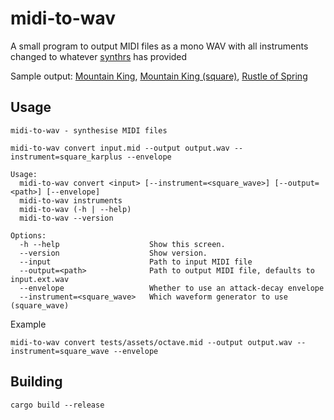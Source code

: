 # midi-to-wav

A small program to output MIDI files as a mono WAV with all instruments changed to whatever [synthrs](https://github.com/gyng/synthrs) has provided

Sample output:
[Mountain King](docs/assets/mountainking.ogg),
[Mountain King (square)](docs/assets/mountainking-puresquare.ogg),
[Rustle of Spring](docs/assets/rustle.ogg)

## Usage

```
midi-to-wav - synthesise MIDI files

midi-to-wav convert input.mid --output output.wav --instrument=square_karplus --envelope

Usage:
  midi-to-wav convert <input> [--instrument=<square_wave>] [--output=<path>] [--envelope]
  midi-to-wav instruments
  midi-to-wav (-h | --help)
  midi-to-wav --version

Options:
  -h --help                    Show this screen.
  --version                    Show version.
  --input                      Path to input MIDI file
  --output=<path>              Path to output MIDI file, defaults to input.ext.wav
  --envelope                   Whether to use an attack-decay envelope
  --instrument=<square_wave>   Which waveform generator to use (square_wave)
```

Example

```
midi-to-wav convert tests/assets/octave.mid --output output.wav --instrument=square_wave --envelope
```

## Building

```
cargo build --release
```
